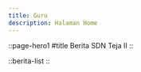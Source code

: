 ```yaml
---
title: Guru
description: Halaman Home
---
```


::page-hero1
#title
Berita SDN Teja II
::

::berita-list
::
